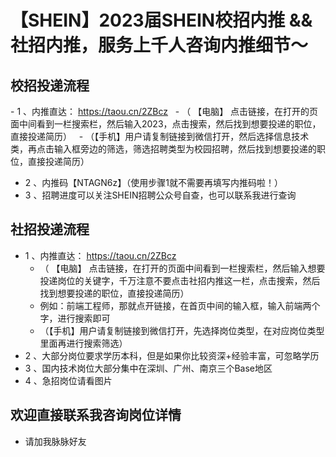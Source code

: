 # 【SHEIN】2023届SHEIN校招内推 && 社招内推，服务上千人咨询内推细节～

## 校招投递流程
- 1 、内推直达： https://taou.cn/2ZBcz
  - （ 【电脑】 点击链接，在打开的页面中间看到一栏搜索栏，然后输入2023，点击搜索，然后找到想要投递的职位，直接投递简历）
  - （【手机】用户请复制链接到微信打开，然后选择信息技术类，再点击输入框旁边的筛选，筛选招聘类型为校园招聘，然后找到想要投递的职位，直接投递简历）
- 2 、内推码【NTAGN6z】（使用步骤1就不需要再填写内推码啦！）
- 3 、招聘进度可以关注SHEIN招聘公众号自查，也可以联系我进行查询

## 社招投递流程
- 1 、内推直达： https://taou.cn/2ZBcz
  - （ 【电脑】 点击链接，在打开的页面中间看到一栏搜索栏，然后输入想要投递岗位的关键字，千万注意不要点击社招内推这一栏，点击搜索，然后找到想要投递的职位，直接投递简历）
  -  例如：前端工程师，那就点开链接，在首页中间的输入框，输入前端两个字，进行搜索即可
  - （【手机】用户请复制链接到微信打开，先选择岗位类型，在对应岗位类型里面再进行搜索筛选）
- 2 、大部分岗位要求学历本科，但是如果你比较资深+经验丰富，可忽略学历
- 3 、国内技术岗位大部分集中在深圳、广州、南京三个Base地区
- 4 、急招岗位请看图片

## 欢迎直接联系我咨询岗位详情
- 请加我脉脉好友